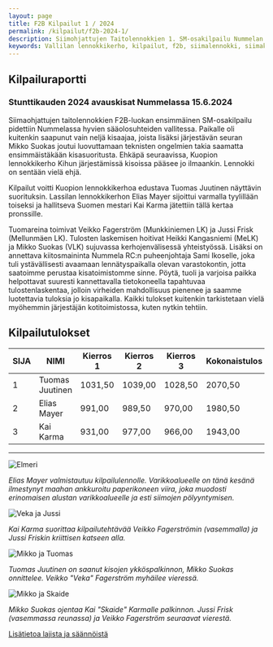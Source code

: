 ```yaml
---
layout: page
title: F2B Kilpailut 1 / 2024
permalink: /kilpailut/f2b-2024-1/
description: Siimohjattujen Taitolennokkien 1. SM-osakilpailu Nummelan lentokentällä lauantaina 15.6.2024 klo 11.00
keywords: Vallilan lennokkikerho, kilpailut, f2b, siimalennokki, siimakilpailu
---
```


## Kilpailuraportti

### Stunttikauden 2024 avauskisat Nummelassa 15.6.2024

Siimaohjattujen taitolennokkien F2B-luokan ensimmäinen SM-osakilpailu pidettiin Nummelassa hyvien sääolosuhteiden vallitessa. Paikalle oli kuitenkin saapunut vain neljä kisaajaa, joista lisäksi järjestävän seuran Mikko Suokas joutui luovuttamaan teknisten ongelmien takia saamatta ensimmäistäkään kisasuoritusta. Ehkäpä seuraavissa, Kuopion lennokkikerho Kihun järjestämissä kisoissa pääsee jo ilmaankin. Lennokki on sentään vielä ehjä.

Kilpailut voitti Kuopion lennokkikerhoa edustava Tuomas Juutinen näyttävin suorituksin. Lassilan lennokkikerhon Elias Mayer sijoittui varmalla tyylillään toiseksi ja hallitseva Suomen mestari Kai Karma jätettiin tällä kertaa pronssille.

Tuomareina toimivat Veikko Fagerström (Munkkiniemen LK) ja Jussi Frisk (Mellunmäen LK). Tulosten laskemisen hoitivat Heikki Kangasniemi (MeLK) ja Mikko Suokas (VLK) sujuvassa kerhojenvälisessä yhteistyössä. Lisäksi on annettava kiitosmaininta Nummela RC:n puheenjohtaja Sami Ikoselle, joka tuli ystävällisesti avaamaan lennätyspaikalla olevan varastokontin, jotta saatoimme perustaa kisatoimistomme sinne. Pöytä, tuoli ja varjoisa paikka helpottavat suuresti kannettavalla tietokoneella tapahtuvaa tulostenlaskentaa, jolloin virheiden mahdollisuus pienenee ja saamme luotettavia tuloksia jo kisapaikalla. Kaikki tulokset kuitenkin tarkistetaan vielä myöhemmin järjestäjän kotitoimistossa, kuten nytkin tehtiin.

## Kilpailutulokset

| SIJA | NIMI            | Kierros 1 | Kierros 2 | Kierros 3 | Kokonaistulos | SM-%   |
|------|-----------------|-----------|-----------|-----------|---------------|--------|
| 1    | Tuomas Juutinen | 1031,50   | 1039,00   | 1028,50   | 2070,50       | 100,00 |
| 2    | Elias Mayer     | 991,00    | 989,50    | 970,00    | 1980,50       |  95,65 |
| 3    | Kai Karma       | 931,00    | 977,00    | 966,00    | 1943,00       |  93,84 |

***

<div class="image-container">

<img src="../../images/f2b/Elmeri.webp" alt="Elmeri">
<p><em>Elias Mayer valmistautuu kilpailulennolle. Varikkoalueelle on tänä kesänä ilmestynyt maahan ankkuroitu paperikoneen viira, joka muodosti erinomaisen alustan varikkoalueelle ja esti siimojen pölyyntymisen.</em></p>

<img src="../../images/f2b/Veka_ja_Jussi.webp" alt="Veka ja Jussi">
<p><em>Kai Karma suorittaa kilpailutehtävää Veikko Fagerströmin (vasemmalla) ja Jussi Friskin kriittisen katseen alla.</em></p>

<img src="../../images/f2b/Mikko_ja_Tuomas.webp" alt="Mikko ja Tuomas">
<p><em>Tuomas Juutinen on saanut kisojen ykköspalkinnon, Mikko Suokas onnittelee. Veikko "Veka" Fagerström myhäilee vieressä.</em></p>

<img src="../../images/f2b/Mikko_ja_Skaide.webp" alt="Mikko ja Skaide">
<p><em>Mikko Suokas ojentaa Kai "Skaide" Karmalle palkinnon. Jussi Frisk (vasemmassa reunassa) ja Veikko Fagerström seuraavat vierestä.</em></p>

</div>

[Lisätietoa lajista ja säännöistä](/F2B-lajiesittely/)
